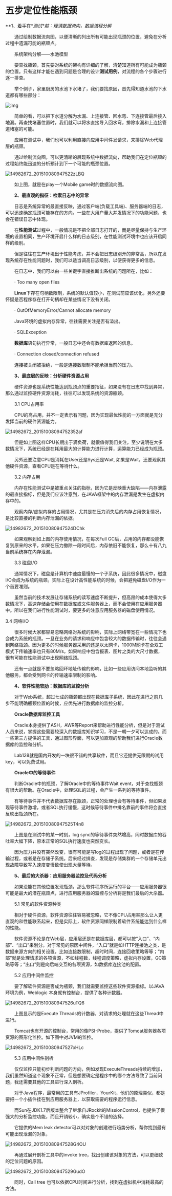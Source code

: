 # 五步定位性能瓶颈



**1、着手在\**测试\**前：理清数据流向，数据流程分解**

　　通过绘制数据流向图，以便清晰的列出所有可能出现瓶颈的位置，避免在分析过程中遗漏可能的瓶颈点。

　　系统架构分解——水池模型

　　要查找瓶颈，首先要对系统的架构有详细的了解，清楚知道所有可能成为瓶颈的位置。只有这样才能在遇到问题是合理的设计**测试用例**，对流程的各个步骤进行逐一排查。

　　举个例子，家里厨房的水池下水堵了，我们要找原因，首先得知道水池的下水道都有哪些部分：

![img](media/img-1.jpg)

　　简单的看，可以把下水道分解为水漏、上连接管、回水弯、下连接管最后接入地漏。再查找堵塞位置时，我们就可以将水直接导入回水弯，排除水漏和上连接管道堵塞的可能。

　　应用在测试中，我们也可以利用直接向应用中间件发请求，来排除Web代理层的瓶颈。

　　通过绘制流向图，可以更清晰的展现系统中数据流向，帮助我们在定位瓶颈的过程始终能迅速的分析预计到下一个可能的瓶颈位置。

![14982672_201510080947522zLBQ](Study/复习/700道面试题/02-BAT面试题汇总及详解(进大厂必看)/BAT面试题汇总及详解(进大厂必看)_子文档/五步定位性能瓶颈.assets/14982672_201510080947522zLBQ.jpg)

　　如上图，就是在play一个Mobile game时的数据流向图。

　　**2、最直观的指征：检索日志中的异常**

　　日志是系统异常的最直接反映，通过客户端(负载工具端)、服务器端的日志，可以迅速确定瓶颈可能存在的方向。一些在大用户量大并发情况下的功能问题，也会在错误日志中体现。

　　在**性能测试**过程中，一般情况是不把全部日志打开的，而是尽量保持与生产环境的设置相同，生产环境开启什么样的日志级别，在性能测试环境中也应该开启同样的级别。

　　但是往往在生产环境出于性能考虑，并不会把日志级别开的非常高，所以在发现系统存在性能问题时，我们可以适当调高日志级别，以便获得更多的信息。

　　在日志中，我们可以由一些关键字直接推断出系统的问题所在，比如：

　　· Too many open files

　　**Linux**下存在句柄数限制，系统的默认值较小，在测试前应该优化，另外还要怀疑是否程序存在打开句柄却在某些情况下没有关闭。

　　· OutOfMemoryError/Cannot allocate memory

　　Java环境的虚拟内存异常，往往需要关注是否有溢出。

　　· SQLException

　　**数据库**语句执行异常，一般日志中还会有数据库返回的信息。

　　· Connection closed/connection refused

　　连接被关闭被拒绝，一般是连接数限制不能承担当前的压力。

　　**3、最底层的反映：分析硬件资源占用**

　　硬件资源也是系统性能达到瓶颈点的重要指征，如果没有在日志中找到异常，那么通过监控硬件资源消耗，往往可以发现系统的资源瓶颈。

　　3.1 CPU占用率

　　CPU的高占用，并不一定表示有问题，因为实现最优性能的一方面就是充分发挥当前的硬件资源能力。

![14982672_20151008094752352af](Study/复习/700道面试题/02-BAT面试题汇总及详解(进大厂必看)/BAT面试题汇总及详解(进大厂必看)_子文档/五步定位性能瓶颈.assets/14982672_20151008094752352af.jpg)

　　但是如上图这样CPU长期出于满负荷，就很值得我们关注，至少说明在大多数情况下，系统已经是在耗用最大的计算能力进行计算，运算能力已经成为瓶颈。

　　另外还要注意CPU是消耗在User还是Sys还是Wait, 如果是Wait，还要观察其他硬件资源，查看CPU是在等待什么。

　　3.2 内存占用

　　内存在性能测试中是被重点关注的指标，因为它是反映重大缺陷——内存泄露的最直接指标，但是我们应该注意到，在JAVA框架中的内存泄漏是发生在虚拟内存中的。

　　观察内存/虚拟内存的占用情况，尤其是在压力消失后的内存占用恢复情况，是比较直接的判断内存泄漏的依据。

![14982672_201510080947524DChk](Study/复习/700道面试题/02-BAT面试题汇总及详解(进大厂必看)/BAT面试题汇总及详解(进大厂必看)_子文档/五步定位性能瓶颈.assets/14982672_201510080947524DChk.jpg)

　　如果观察到如上图的内存使用情况，在每次Full GC后，占用的内存都没能恢复到原来的水平，如果在压力撤除一段时间后，内存依旧不能恢复，那么十有八九当前系统存在内存泄漏。

　　3.3 磁盘I/O

　　通常情况下，磁盘是计算机中速度最慢的一个子系统，因此很多情况中，磁盘I/O会成为系统的瓶颈。实际上在设计高性能系统的时候，会把避免磁盘I/O作为一个首要准则。

　　虽然当前的技术发展让存储系统的读写速度不断提升，但高昂的成本使得大多数情况下，高速存储会使用在数据库或文件服务器上，而不会使用在应用服务器中。所以在我们进行性能测试时，要更多的注意应用服务器的磁盘使用情况。

3.4 网络I/O

　　很多时候大家都容易忽略网络对系统的影响，实际上网络带宽在一些情况下也会成为系统的瓶颈。一旦在业务的请求和响应中包含较大的数据传输时，往往会遇到网络瓶颈。因为更多的时候服务器采用的还是以太网卡，1000M网卡在全双工模式下传输速率也只有80M/s，如果响应中包含报表、图片之类的大尺寸数据，很有可能在性能测试中出现网络瓶颈。

　　还有一点就是不要忽略回环地址传输的影响，比如一些应用访问本地监听的其他服务，都会受到网卡的传输速率限制的影响。

　　**4、软件性能软肋：数据库的监控分析**

　　对于Web系统，超过七成的瓶颈都出现在数据库子系统，因此在进行之前几步不能明确瓶颈位置的时候，应优先进行数据库的监控分析。

　　**Oracle数据库监控工具**

　　Oracle本身提供了ASH，AWR等Report来帮助进行性能分析，但是对于测试人员来说，掌握这些需要较深入的数据库知识学习，不是一朝一夕可以达成的。而一些第三方提供的工具，通过图形界面，可以更加直观的帮助我们进行Oracle数据库的监控和分析。

　　Lab128就是国内开发的一块很不错的共享软件，而且它还提供无限期的试用key，可以免费试用。

　　**Oracle中的等待事件**

　　判断Oracle中的瓶颈，了解Oracle中的等待事件Wait event，对于查找瓶颈有很大的帮助。在Oracle中，处理SQL的过程，会产生一系列的等待事件。

　　有等待事件并不代表数据库存在瓶颈，正常的处理也会有等待事件，但如果发现等待事件激增，或者SQL执行缓慢，这时候等待事件中排名靠前的事件将会直接反映出瓶颈所在。

![14982672_201510080947525T4n8](Study/复习/700道面试题/02-BAT面试题汇总及详解(进大厂必看)/BAT面试题汇总及详解(进大厂必看)_子文档/五步定位性能瓶颈.assets/14982672_201510080947525T4n8.jpg)

　　上图是在测试中的某一时刻，log sync的等待事件突然增高，同时数据库的吞吐率大幅下降，原本正常的SQL执行速度也突然变长。

　　因为压力并没有突然改变，很有可能是写log的过程出现了问题，或者是在传输过程，或者是在存储子系统。后来经过排查，发现是存储集群的一个存储单元出现故障导致写入速度变慢致使出现大量等待。

　　**5、最后的大杀器：应用服务器监控及代码分析**

　　如果没能在其他位置发现瓶颈，那么软件程序所运行的平台——应用服务器很可能是最大的潜在瓶颈点，进行应用服务器的监控与分析将是我们最后的大杀器。

　　5.1 常见的软件资源种类

　　相对于硬件资源，软件资源往往容易被忽略，它不像CPU占用率那么让人更直观的和性能联系起来，但是实际上，软件资源同样限制着软件系统能达到什么样的性能。

　　软件资源不论是在Web层，应用层还是在数据库层，都可以按“入口”、“内部”、“出口”来划分。对于常见的原因中间件，“入口”就是如HTTP连接池之类，是数据来源方向的相关设置，比如连接数限制，超时时间，连接回收策略等等；“内部”就是处理请求的各项资源，不如线程数，线程调度策略，虚拟内存设置，GC策略等等；“出口”则是向后端交互的各项资源，如数据库连接池的配置。

　　5.2 应用中间件监控

　　要了解软件资源是否成为瓶颈，我们就需要监控这些软件资源指标。以JAVA环境为例，Weblogic 本身就有控制台，提供了各种计数器。

![14982672_201510080947526uTQ6](Study/复习/700道面试题/02-BAT面试题汇总及详解(进大厂必看)/BAT面试题汇总及详解(进大厂必看)_子文档/五步定位性能瓶颈.assets/14982672_201510080947526uTQ6.jpg)

　　上图显示的是Execute Threads的计数器，对请求的处理就在这些Thread中进行。

　　Tomcat也有开源的控制台，常用的像PSI-Probe，提供了Tomcat服务器各项资源的图形化监控。如下图中对JVM的监控。

![14982672_201510080947527oHLc](Study/复习/700道面试题/02-BAT面试题汇总及详解(进大厂必看)/BAT面试题汇总及详解(进大厂必看)_子文档/五步定位性能瓶颈.assets/14982672_201510080947527oHLc.jpg)

　　5.3 应用中间件剖析

　　仅仅监控只能初步判断问题的方向，例如发现ExecuteThreads持续的增加，我们虽然知道这个现象不正常，但是想要确定是程序中的哪个方法导致了当前问题，我还需要其他的工具进行深入剖析。

　　对于Java程序，最常用的工具有JProfiler，YourKit，他们的原理类似，都是要把一个小插件挂在到应用服务器上，以获取需要的程序运行信息。

　　而Sun在JDK1.7后版本整合了继承自JRockit的MissionControl，也提供了很强大的分析监控功能，而且开销较小，确实是个不错的选择。

　　它提供的Mem leak detector可以对对象的创建进行趋势分析，帮你找到最有可能出现泄漏的对象，

![14982672_201510080947528G4OU](Study/复习/700道面试题/02-BAT面试题汇总及详解(进大厂必看)/BAT面试题汇总及详解(进大厂必看)_子文档/五步定位性能瓶颈.assets/14982672_201510080947528G4OU.jpg)

　　再通过展开剖析工具中的invoke tree，找出创建该对象的方法，可以更细致的定位问题的原因。

![14982672_201510080947529GudO](Study/复习/700道面试题/02-BAT面试题汇总及详解(进大厂必看)/BAT面试题汇总及详解(进大厂必看)_子文档/五步定位性能瓶颈.assets/14982672_201510080947529GudO.jpg)

　　同时，Call tree 也可以依据CPU时间进行分析，找到在虚拟机中消耗最高的方法。
